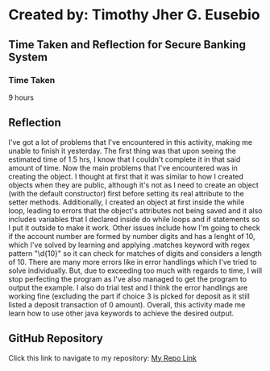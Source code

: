 # Created by: **Timothy Jher G. Eusebio**
## Time Taken and Reflection for Secure Banking System

### Time Taken
9 hours

## Reflection
I've got a lot of problems that I've encountered in this activity, making me unable to finish it yesterday. The first thing was that upon seeing the estimated time of 1.5 hrs, I know that I couldn't complete it in that said amount of time. Now the main problems that I've encountered was in creating the object. I thought at first that it was similar to how I created objects when they are public, although it's not as I need to create an object (with the default constructor) first before setting its real attribute to the setter methods. Additionally, I created an object at first inside the while loop, leading to errors that the object's attributes not being saved and it also includes variables that I declared inside do while loops and if statements so I put it outside to make it work. Other issues include how I'm going to check if the account number are formed by number digits and has a lenght of 10, which I've solved by learning and applying .matches keyword with regex pattern "\\d{10}" so it can check for matches of digits and considers a length of 10. There are many more errors like in error handlings which I've tried to solve individually. But, due to exceeding too much with regards to time, I will stop perfecting the program as I've also managed to get the program to output the example. I also do trial test and I think the error handlings are working fine (excluding the part if choice 3 is picked for deposit as it still listed a deposit transaction of 0 amount). Overall, this activity made me learn how to use other java keywords to achieve the desired output.

## GitHub Repository
Click this link to navigate to my repository: [My Repo Link](https://github.com/TJInGitHub/Armada-Logics-OJT)